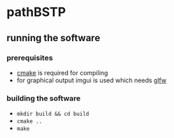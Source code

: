 # pathBSTP

## running the software

### prerequisites
- [cmake](https://cmake.org/) is required for compiling
- for graphical output imgui is used which needs [glfw](https://www.glfw.org/)

### building the software
- `mkdir build && cd build`
- `cmake ..`
- `make`
